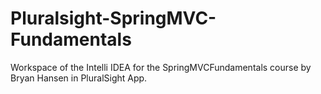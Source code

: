 # Pluralsight-SpringMVC-Fundamentals
Workspace of the Intelli IDEA for the SpringMVCFundamentals course by Bryan Hansen in PluralSight App.
